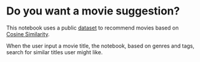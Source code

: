 # Do you want a movie suggestion?

This notebook uses a public [dataset](https://www.kaggle.com/datasets/grouplens/movielens-20m-dataset) to recommend movies based on [Cosine Similarity](https://en.wikipedia.org/wiki/Cosine_similarity).

When the user input a movie title, the notebook, based on genres and tags, search for similar titles user might like.
